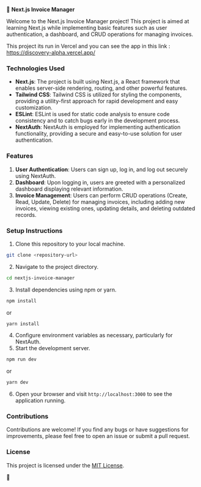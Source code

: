🚀 **Next.js Invoice Manager**

Welcome to the Next.js Invoice Manager project! This project is aimed at learning Next.js while implementing basic features such as user authentication, a dashboard, and CRUD operations for managing invoices.

This project its run in Vercel and you can see the app in this link : https://discovery-alpha.vercel.app/
### Technologies Used
- **Next.js**: The project is built using Next.js, a React framework that enables server-side rendering, routing, and other powerful features.
- **Tailwind CSS**: Tailwind CSS is utilized for styling the components, providing a utility-first approach for rapid development and easy customization.
- **ESLint**: ESLint is used for static code analysis to ensure code consistency and to catch bugs early in the development process.
- **NextAuth**: NextAuth is employed for implementing authentication functionality, providing a secure and easy-to-use solution for user authentication.

### Features
1. **User Authentication**: Users can sign up, log in, and log out securely using NextAuth.
2. **Dashboard**: Upon logging in, users are greeted with a personalized dashboard displaying relevant information.
3. **Invoice Management**: Users can perform CRUD operations (Create, Read, Update, Delete) for managing invoices, including adding new invoices, viewing existing ones, updating details, and deleting outdated records.

### Setup Instructions
1. Clone this repository to your local machine.
```bash
git clone <repository-url>
```
2. Navigate to the project directory.
```bash
cd nextjs-invoice-manager
```
3. Install dependencies using npm or yarn.
```bash
npm install
```
or
```bash
yarn install
```
4. Configure environment variables as necessary, particularly for NextAuth.
5. Start the development server.
```bash
npm run dev
```
or
```bash
yarn dev
```
6. Open your browser and visit `http://localhost:3000` to see the application running.

### Contributions
Contributions are welcome! If you find any bugs or have suggestions for improvements, please feel free to open an issue or submit a pull request.

### License
This project is licensed under the [MIT License](LICENSE).

🌟
